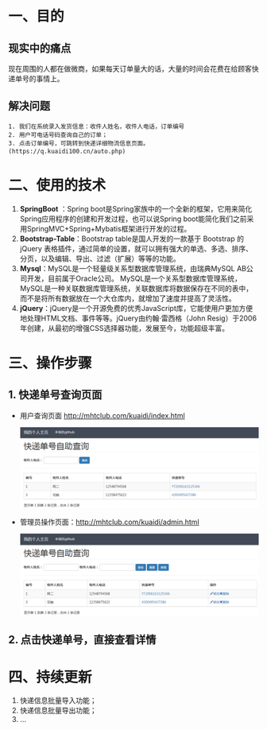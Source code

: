 
# 一、目的
## 现实中的痛点
  现在周围的人都在做微商，如果每天订单量大的话，大量的时间会花费在给顾客快递单号的事情上。
## 解决问题
    1. 我们在系统录入发货信息：收件人姓名，收件人电话，订单编号
    2. 用户可电话号码查询自己的订单；
    3. 点击订单编号，可跳转到快递详细物流信息页面。(https://q.kuaidi100.cn/auto.php)

# 二、使用的技术
  1. **SpringBoot** ：Spring boot是Spring家族中的一个全新的框架，它用来简化Spring应用程序的创建和开发过程，也可以说Spring boot能简化我们之前采用SpringMVC+Spring+Mybatis框架进行开发的过程。
  2. **Bootstrap-Table**：Bootstrap table是国人开发的一款基于 Bootstrap 的 jQuery 表格插件，通过简单的设置，就可以拥有强大的单选、多选、排序、分页，以及编辑、导出、过滤（扩展）等等的功能。
  3. **Mysql**：MySQL是一个轻量级关系型数据库管理系统，由瑞典MySQL AB公司开发，目前属于Oracle公司。 MySQL是一个关系型数据库管理系统，MySQL是一种关联数据库管理系统，关联数据库将数据保存在不同的表中，而不是将所有数据放在一个大仓库内，就增加了速度并提高了灵活性。
  4. **jQuery**：jQuery是一个开源免费的优秀JavaScript库，它能使用户更加方便地处理HTML文档、事件等等。jQuery由约翰·雷西格（John Resig）于2006年创建，从最初的增强CSS选择器功能，发展至今，功能超级丰富。
# 三、操作步骤
## 1. 快递单号查询页面
- 用户查询页面 http://mhtclub.com/kuaidi/index.html

  ![](.\doc\1.png)

- 管理员操作页面：http://mhtclub.com/kuaidi/admin.html

  ![](.\doc\2.png)
## 2. 点击快递单号，直接查看详情

# 四、持续更新
  1. 快递信息批量导入功能；
  2. 快递信息批量导出功能；
  3. ...

